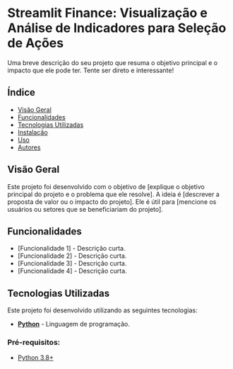 # Streamlit Finance: Visualização e Análise de Indicadores para Seleção de Ações

Uma breve descrição do seu projeto que resuma o objetivo principal e o impacto que ele pode ter. Tente ser direto e interessante!


## Índice
- [Visão Geral](#visão-geral)
- [Funcionalidades](#funcionalidades)
- [Tecnologias Utilizadas](#tecnologias-utilizadas)
- [Instalação](#instalação)
- [Uso](#uso)
- [Autores](#autores)

## Visão Geral

Este projeto foi desenvolvido com o objetivo de [explique o objetivo principal do projeto e o problema que ele resolve]. A ideia é [descrever a proposta de valor ou o impacto do projeto]. Ele é útil para [mencione os usuários ou setores que se beneficiariam do projeto].

## Funcionalidades

- [Funcionalidade 1] - Descrição curta.
- [Funcionalidade 2] - Descrição curta.
- [Funcionalidade 3] - Descrição curta.
- [Funcionalidade 4] - Descrição curta.

## Tecnologias Utilizadas

Este projeto foi desenvolvido utilizando as seguintes tecnologias:

- **[Python](https://www.python.org/)** - Linguagem de programação.
### Pré-requisitos:

- [Python 3.8+](https://www.python.org/downloads/)
